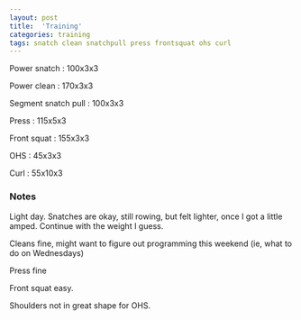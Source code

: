 ```yaml
---
layout: post
title:  'Training'
categories: training
tags: snatch clean snatchpull press frontsquat ohs curl
---
```


Power snatch :   100x3x3

Power clean :   170x3x3

Segment snatch pull :   100x3x3

Press   :   115x5x3

Front squat :   155x3x3

OHS     :   45x3x3

Curl    :   55x10x3


### Notes

Light day. Snatches are okay, still rowing, but felt lighter, once I got a little amped.
Continue with the weight I guess.

Cleans fine, might want to figure out programming this weekend (ie, what to do on
Wednesdays)

Press fine

Front squat easy.

Shoulders not in great shape for OHS.
